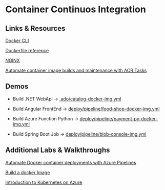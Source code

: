 # Container Continuos Integration

## Links & Resources

[Docker CLI](https://docs.docker.com/engine/reference/commandline/cli/)

[Dockerfile reference](https://docs.docker.com/engine/reference/builder/)

[NGINX](https://www.nginx.com/)

[Automate container image builds and maintenance with ACR Tasks](https://docs.microsoft.com/en-us/azure/container-registry/container-registry-tasks-overview)

## Demos

- Build .NET WebApi -> [.ado/catalog-docker-img.yml](/.ado/catalog-docker-img.yml)

- Build Angular FrontEnd -> [deploy/pipeline/food-shop-docker-img.yml](/.ado/food-shop-docker-img.yml)

- Build Azure Function Python -> [deploy/pipeline/payment-py-docker-img.yml](/.ado/payment-py-docker-img.yml)

- Build Spring Boot Job -> [deploy/pipeline/blob-console-img.yml](/.ado/blob-console-img.yml)

## Additional Labs & Walkthroughs

[Automate Docker container deployments with Azure Pipelines](https://docs.microsoft.com/en-us/learn/modules/deploy-docker/)

[Build a docker Image](https://docs.microsoft.com/en-us/azure/devops/pipelines/ecosystems/containers/build-image?view=azure-devops)

[Introduction to Kubernetes on Azure](https://docs.microsoft.com/en-us/learn/paths/intro-to-kubernetes-on-azure/)
